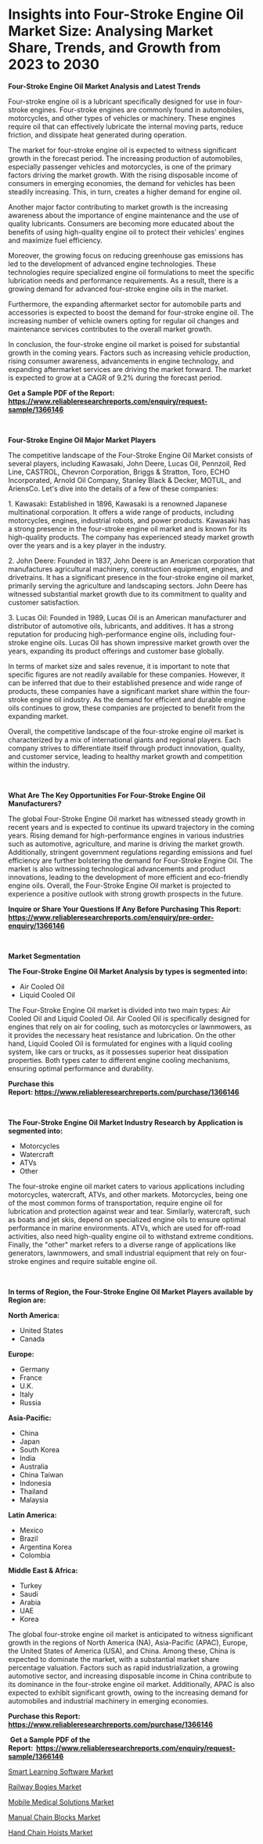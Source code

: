 <p><h1>Insights into Four-Stroke Engine Oil Market Size: Analysing Market Share, Trends, and Growth from 2023 to 2030</h1></p><p><strong>Four-Stroke Engine Oil Market Analysis and Latest Trends</strong></p>
<p><p>Four-stroke engine oil is a lubricant specifically designed for use in four-stroke engines. Four-stroke engines are commonly found in automobiles, motorcycles, and other types of vehicles or machinery. These engines require oil that can effectively lubricate the internal moving parts, reduce friction, and dissipate heat generated during operation.</p><p>The market for four-stroke engine oil is expected to witness significant growth in the forecast period. The increasing production of automobiles, especially passenger vehicles and motorcycles, is one of the primary factors driving the market growth. With the rising disposable income of consumers in emerging economies, the demand for vehicles has been steadily increasing. This, in turn, creates a higher demand for engine oil.</p><p>Another major factor contributing to market growth is the increasing awareness about the importance of engine maintenance and the use of quality lubricants. Consumers are becoming more educated about the benefits of using high-quality engine oil to protect their vehicles' engines and maximize fuel efficiency.</p><p>Moreover, the growing focus on reducing greenhouse gas emissions has led to the development of advanced engine technologies. These technologies require specialized engine oil formulations to meet the specific lubrication needs and performance requirements. As a result, there is a growing demand for advanced four-stroke engine oils in the market.</p><p>Furthermore, the expanding aftermarket sector for automobile parts and accessories is expected to boost the demand for four-stroke engine oil. The increasing number of vehicle owners opting for regular oil changes and maintenance services contributes to the overall market growth.</p><p>In conclusion, the four-stroke engine oil market is poised for substantial growth in the coming years. Factors such as increasing vehicle production, rising consumer awareness, advancements in engine technology, and expanding aftermarket services are driving the market forward. The market is expected to grow at a CAGR of 9.2% during the forecast period.</p></p>
<p><strong>Get a Sample PDF of the Report:&nbsp; <a href="https://www.reliableresearchreports.com/enquiry/request-sample/1366146">https://www.reliableresearchreports.com/enquiry/request-sample/1366146</a></strong></p>
<p>&nbsp;</p>
<p><strong>Four-Stroke Engine Oil Major Market Players</strong></p>
<p><p>The competitive landscape of the Four-Stroke Engine Oil Market consists of several players, including Kawasaki, John Deere, Lucas Oil, Pennzoil, Red Line, CASTROL, Chevron Corporation, Briggs & Stratton, Toro, ECHO Incorporated, Arnold Oil Company, Stanley Black & Decker, MOTUL, and AriensCo. Let's dive into the details of a few of these companies:</p><p>1. Kawasaki: Established in 1896, Kawasaki is a renowned Japanese multinational corporation. It offers a wide range of products, including motorcycles, engines, industrial robots, and power products. Kawasaki has a strong presence in the four-stroke engine oil market and is known for its high-quality products. The company has experienced steady market growth over the years and is a key player in the industry.</p><p>2. John Deere: Founded in 1837, John Deere is an American corporation that manufactures agricultural machinery, construction equipment, engines, and drivetrains. It has a significant presence in the four-stroke engine oil market, primarily serving the agriculture and landscaping sectors. John Deere has witnessed substantial market growth due to its commitment to quality and customer satisfaction.</p><p>3. Lucas Oil: Founded in 1989, Lucas Oil is an American manufacturer and distributor of automotive oils, lubricants, and additives. It has a strong reputation for producing high-performance engine oils, including four-stroke engine oils. Lucas Oil has shown impressive market growth over the years, expanding its product offerings and customer base globally.</p><p>In terms of market size and sales revenue, it is important to note that specific figures are not readily available for these companies. However, it can be inferred that due to their established presence and wide range of products, these companies have a significant market share within the four-stroke engine oil industry. As the demand for efficient and durable engine oils continues to grow, these companies are projected to benefit from the expanding market.</p><p>Overall, the competitive landscape of the four-stroke engine oil market is characterized by a mix of international giants and regional players. Each company strives to differentiate itself through product innovation, quality, and customer service, leading to healthy market growth and competition within the industry.</p></p>
<p>&nbsp;</p>
<p><strong>What Are The Key Opportunities For Four-Stroke Engine Oil Manufacturers?</strong></p>
<p><p>The global Four-Stroke Engine Oil market has witnessed steady growth in recent years and is expected to continue its upward trajectory in the coming years. Rising demand for high-performance engines in various industries such as automotive, agriculture, and marine is driving the market growth. Additionally, stringent government regulations regarding emissions and fuel efficiency are further bolstering the demand for Four-Stroke Engine Oil. The market is also witnessing technological advancements and product innovations, leading to the development of more efficient and eco-friendly engine oils. Overall, the Four-Stroke Engine Oil market is projected to experience a positive outlook with strong growth prospects in the future.</p></p>
<p><strong>Inquire or Share Your Questions If Any Before Purchasing This Report: <a href="https://www.reliableresearchreports.com/enquiry/pre-order-enquiry/1366146">https://www.reliableresearchreports.com/enquiry/pre-order-enquiry/1366146</a></strong></p>
<p>&nbsp;</p>
<p><strong>Market Segmentation</strong></p>
<p><strong>The Four-Stroke Engine Oil Market Analysis by types is segmented into:</strong></p>
<p><ul><li>Air Cooled Oil</li><li>Liquid Cooled Oil</li></ul></p>
<p><p>The Four-Stroke Engine Oil market is divided into two main types: Air Cooled Oil and Liquid Cooled Oil. Air Cooled Oil is specifically designed for engines that rely on air for cooling, such as motorcycles or lawnmowers, as it provides the necessary heat resistance and lubrication. On the other hand, Liquid Cooled Oil is formulated for engines with a liquid cooling system, like cars or trucks, as it possesses superior heat dissipation properties. Both types cater to different engine cooling mechanisms, ensuring optimal performance and durability.</p></p>
<p><strong>Purchase this Report:&nbsp;<a href="https://www.reliableresearchreports.com/purchase/1366146">https://www.reliableresearchreports.com/purchase/1366146</a></strong></p>
<p>&nbsp;</p>
<p><strong>The Four-Stroke Engine Oil Market Industry Research by Application is segmented into:</strong></p>
<p><ul><li>Motorcycles</li><li>Watercraft</li><li>ATVs</li><li>Other</li></ul></p>
<p><p>The four-stroke engine oil market caters to various applications including motorcycles, watercraft, ATVs, and other markets. Motorcycles, being one of the most common forms of transportation, require engine oil for lubrication and protection against wear and tear. Similarly, watercraft, such as boats and jet skis, depend on specialized engine oils to ensure optimal performance in marine environments. ATVs, which are used for off-road activities, also need high-quality engine oil to withstand extreme conditions. Finally, the "other" market refers to a diverse range of applications like generators, lawnmowers, and small industrial equipment that rely on four-stroke engines and require suitable engine oil.</p></p>
<p>&nbsp;</p>
<p><strong>In terms of Region, the Four-Stroke Engine Oil Market Players available by Region are:</strong></p>
<p>
    <p> <strong> North America: </strong>
        <ul>
            <li>United States</li>
            <li>Canada</li>
        </ul>
        </p> 
    <p> <strong> Europe: </strong>
        <ul>
            <li>Germany</li>
            <li>France</li>
            <li>U.K.</li>
            <li>Italy</li>
            <li>Russia</li>
        </ul>
        </p> 
    <p> <strong> Asia-Pacific: </strong>
        <ul>
            <li>China</li>
            <li>Japan</li>
            <li>South Korea</li>
            <li>India</li>
            <li>Australia</li>
            <li>China Taiwan</li>
            <li>Indonesia</li>
            <li>Thailand</li>
            <li>Malaysia</li>
        </ul>
        </p> 
    <p> <strong> Latin America: </strong>
        <ul>
            <li>Mexico</li>
            <li>Brazil</li>
            <li>Argentina Korea</li>
            <li>Colombia</li>
        </ul>
        </p> 
    <p> <strong> Middle East & Africa: </strong>
        <ul>
            <li>Turkey</li>
            <li>Saudi</li>
            <li>Arabia</li>
            <li>UAE</li>
            <li>Korea</li>
        </ul>
    </p>
    </p>
<p><p>The global four-stroke engine oil market is anticipated to witness significant growth in the regions of North America (NA), Asia-Pacific (APAC), Europe, the United States of America (USA), and China. Among these, China is expected to dominate the market, with a substantial market share percentage valuation. Factors such as rapid industrialization, a growing automotive sector, and increasing disposable income in China contribute to its dominance in the four-stroke engine oil market. Additionally, APAC is also expected to exhibit significant growth, owing to the increasing demand for automobiles and industrial machinery in emerging economies.</p></p>
<p><strong>Purchase this Report: <a href="https://www.reliableresearchreports.com/purchase/1366146">https://www.reliableresearchreports.com/purchase/1366146</a></strong></p>
<p>&nbsp;<strong>Get a Sample PDF of the Report:&nbsp;&nbsp;<a href="https://www.reliableresearchreports.com/enquiry/request-sample/1366146">https://www.reliableresearchreports.com/enquiry/request-sample/1366146</a></strong></p>
<p><strong></strong></p>
<p><p><a href="https://medium.com/@rombilly2345/smart-learning-software-market-size-cagr-trends-2024-2030-f19ed7eef4f4">Smart Learning Software Market</a></p><p><a href="https://www.linkedin.com/pulse/railway-bogies-market-size-2023-2030-global-industrial-lu9he/">Railway Bogies Market</a></p><p><a href="https://medium.com/@jacks0866979/mobile-medical-solutions-market-size-cagr-trends-2024-2030-79e5ecf66215">Mobile Medical Solutions Market</a></p><p><a href="https://www.linkedin.com/pulse/manual-chain-blocks-market-challenges-opportunities-cltce/">Manual Chain Blocks Market</a></p><p><a href="https://www.linkedin.com/pulse/hand-chain-hoists-market-size-share-global-analysis-report-udp9e/">Hand Chain Hoists Market</a></p></p>